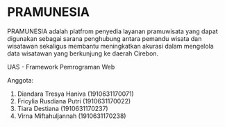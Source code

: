 # PRAMUNESIA
PRAMUNESIA adalah platfrom penyedia layanan pramuwisata yang dapat digunakan sebagai sarana penghubung antara pemandu wisata dan wisatawan sekaligus membantu meningkatkan akurasi dalam mengelola data wisatawan yang berkunjung ke daerah Cirebon. 

UAS - Framework Pemrograman Web

Anggota:
1. Diandara Tresya Haniva (1910631170071)
2. Fricylia Rusdiana Putri (1910631170022)
3. Tiara Destiana (1910631170237)
4. Virna Miftahuljannah (1910631170238)
